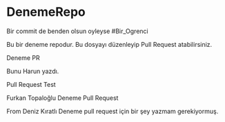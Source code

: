 # DenemeRepo


Bir commit de benden olsun oyleyse #Bir_Ogrenci

Bu bir deneme repodur. Bu dosyayı düzenleyip Pull Request atabilirsiniz. 


Deneme PR

Bunu Harun yazdı.

Pull Request Test

Furkan Topaloğlu Deneme Pull Request

From Deniz Kıratlı
Deneme pull request için bir şey yazmam gerekiyormuş.

